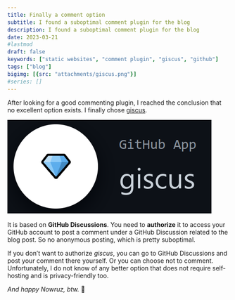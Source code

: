 ```yaml
---
title: Finally a comment option
subtitle: I found a suboptimal comment plugin for the blog
description: I found a suboptimal comment plugin for the blog
date: 2023-03-21
#lastmod
draft: false
keywords: ["static websites", "comment plugin", "giscus", "github"]
tags: ["blog"]
bigimg: [{src: "attachments/giscus.png"}]
#series: []
---
```


After looking for a good commenting plugin, I reached the conclusion that no excellent option exists. I finally chose [giscus](https://giscus.app/).

![giscus](attachments/giscus.png)

It is based on **GitHub Discussions**. You need to **authorize** it to access your GitHub account to post a comment under a GitHub Discussion related to the blog post. So no anonymous posting, which is pretty suboptimal.

If you don’t want to authorize *giscus*, you can go to GitHub Discussions and post your comment there yourself. Or you can choose not to comment. Unfortunately, I do not know of any better option that does not require self-hosting and is privacy-friendly too.

*And happy Nowruz, btw.* 🙂